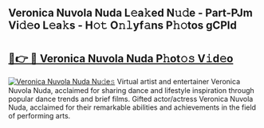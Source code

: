 ## Veronica Nuvola Nuda L𝚎a𝚔ed N𝚞𝚍e - Part-PJm Vi𝚍𝚎o L𝚎a𝚔s - H𝚘𝚝 O𝚗𝚕yf𝚊ns P𝚑𝚘tos gCPId

# <h2><a href="http://kff35l.oniu.top/?m=Veronica+Nuvola+Nuda">🔗👉 🔴 Veronica Nuvola Nuda P𝚑ot𝚘𝚜 V𝚒d𝚎o</a></h2>

[![Veronica Nuvola Nuda Nu𝚍e𝚜](https://i.imgur.com/0qMVB7G.gif)](http://kff35l.oniu.top/?m=Veronica+Nuvola+Nuda)
Virtual artist and entertainer Veronica Nuvola Nuda, acclaimed for sharing dance and lifestyle inspiration through popular dance trends and brief films. Gifted actor/actress Veronica Nuvola Nuda, acclaimed for their remarkable abilities and achievements in the field of performing arts.  
